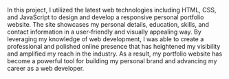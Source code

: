 In this project, I utilized the latest web technologies including HTML, CSS, and JavaScript to design and develop a responsive personal portfolio website. The site showcases my personal details, education, skills, and contact information in a user-friendly and visually appealing way. By leveraging my knowledge of web development, I was able to create a professional and polished online presence that has heightened my visibility and amplified my reach in the industry. As a result, my portfolio website has become a powerful tool for building my personal brand and advancing my career as a web developer.
